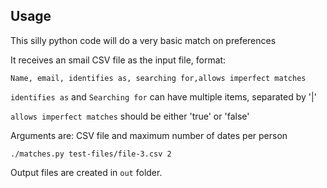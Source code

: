 ## Usage

This silly python code will do a very basic match on preferences



It receives an smail CSV file as the input file, format:

```
Name, email, identifies as, searching for,allows imperfect matches
```

`identifies as` and `Searching for` can have multiple items, separated by '|'


`allows imperfect matches` should be either 'true' or 'false'


Arguments are: CSV file and maximum number of dates per person
```
./matches.py test-files/file-3.csv 2
```


Output files are created in `out` folder. 
